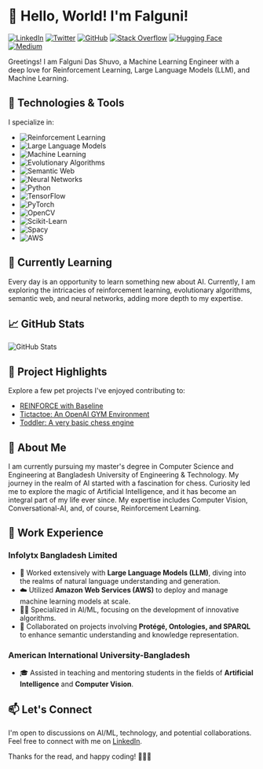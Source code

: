 # 👋 Hello, World! I'm Falguni!

[![LinkedIn](https://img.shields.io/badge/-LinkedIn-blue?style=flat-square&logo=LinkedIn&logoColor=white)](https://www.linkedin.com/in/falgunidasshuvo/)
[![Twitter](https://img.shields.io/badge/-Twitter-1DA1F2?style=flat-square&logo=twitter&logoColor=white)](https://twitter.com/shuvoxcd01)
[![GitHub](https://img.shields.io/badge/-GitHub-181717?style=flat-square&logo=github&logoColor=white)](https://github.com/shuvoxcd01)
[![Stack Overflow](https://img.shields.io/badge/-Stack_Overflow-FE7A16?style=flat-square&logo=stack-overflow&logoColor=white)](https://stackoverflow.com/users/5542725/falguni-das-shuvo)
[![Hugging Face](https://img.shields.io/badge/-Hugging_Face-1766D5?style=flat-square&logo=hugging-face&logoColor=white)](https://huggingface.co/Falguni)
[![Medium](https://img.shields.io/badge/-Medium-000000?style=flat-square&logo=medium&logoColor=white)](https://medium.com/@falguni.shuvo)


Greetings! I am Falguni Das Shuvo, a Machine Learning Engineer with a deep love for Reinforcement Learning, Large Language Models (LLM), and Machine Learning.

## 🔧 Technologies & Tools

I specialize in:

- ![Reinforcement Learning](https://img.shields.io/badge/-Reinforcement_Learning-008000?style=flat-square)
- ![Large Language Models](https://img.shields.io/badge/-Large_Language_Models-4B0082?style=flat-square)
- ![Machine Learning](https://img.shields.io/badge/-Machine_Learning-F7931E?style=flat-square)
- ![Evolutionary Algorithms](https://img.shields.io/badge/-Evolutionary_Algorithms-8A2BE2?style=flat-square)
- ![Semantic Web](https://img.shields.io/badge/-Semantic_Web-009688?style=flat-square)
- ![Neural Networks](https://img.shields.io/badge/-Neural_Networks-FF6F61?style=flat-square)
- ![Python](https://img.shields.io/badge/-Python-3776AB?style=flat-square&logo=python&logoColor=white)
- ![TensorFlow](https://img.shields.io/badge/-TensorFlow-FF6F00?style=flat-square&logo=tensorflow&logoColor=white)
- ![PyTorch](https://img.shields.io/badge/-PyTorch-EE4C2C?style=flat-square&logo=pytorch&logoColor=white)
- ![OpenCV](https://img.shields.io/badge/-OpenCV-5C3EE8?style=flat-square&logo=opencv&logoColor=white)
- ![Scikit-Learn](https://img.shields.io/badge/-Scikit_Learn-F7931E?style=flat-square&logo=scikit-learn&logoColor=white)
- ![Spacy](https://img.shields.io/badge/-Spacy-09A3D5?style=flat-square&logo=spaCy&logoColor=white)
- ![AWS](https://img.shields.io/badge/-AWS-232F3E?style=flat-square&logo=amazon-aws&logoColor=white)

## 🌱 Currently Learning

Every day is an opportunity to learn something new about AI. Currently, I am exploring the intricacies of reinforcement learning, evolutionary algorithms, semantic web, and neural networks, adding more depth to my expertise.

## 📈 GitHub Stats

![GitHub Stats](https://github-readme-stats.vercel.app/api?username=shuvoxcd01&show_icons=true&count_private=true&hide=contribs,issues&theme=dark)

## 🚀 Project Highlights

Explore a few pet projects I've enjoyed contributing to:

- [REINFORCE with Baseline](https://github.com/shuvoxcd01/REINFORCE_with_Baseline)
- [Tictactoe: An OpenAI GYM Environment](https://github.com/shuvoxcd01/tictactoe)
- [Toddler: A very basic chess engine](https://github.com/shuvoxcd01/Toddler)

## 📝 About Me

I am currently pursuing my master's degree in Computer Science and Engineering at Bangladesh University of Engineering & Technology. My journey in the realm of AI started with a fascination for chess. Curiosity led me to explore the magic of Artificial Intelligence, and it has become an integral part of my life ever since. My expertise includes Computer Vision, Conversational-AI, and, of course, Reinforcement Learning.

## 💼 Work Experience

### Infolytx Bangladesh Limited

- 🧠 Worked extensively with **Large Language Models (LLM)**, diving into the realms of natural language understanding and generation.
- ☁️ Utilized **Amazon Web Services (AWS)** to deploy and manage machine learning models at scale.
- 👩‍💻 Specialized in AI/ML, focusing on the development of innovative algorithms.
- 🔄 Collaborated on projects involving **Protégé, Ontologies, and SPARQL** to enhance semantic understanding and knowledge representation.

### American International University-Bangladesh

- 🎓 Assisted in teaching and mentoring students in the fields of **Artificial Intelligence** and **Computer Vision**.

## 📫 Let's Connect

I'm open to discussions on AI/ML, technology, and potential collaborations. Feel free to connect with me on [LinkedIn](https://www.linkedin.com/in/falgunidasshuvo/).

Thanks for the read, and happy coding! 👨‍💻✨

